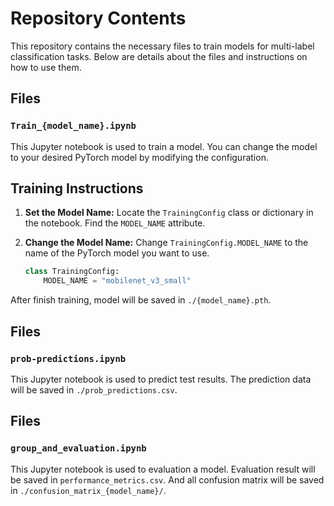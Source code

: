 # Repository Contents

This repository contains the necessary files to train models for multi-label classification tasks. Below are details about the files and instructions on how to use them.

## Files

### `Train_{model_name}.ipynb`
This Jupyter notebook is used to train a model. You can change the model to your desired PyTorch model by modifying the configuration.

## Training Instructions

1. **Set the Model Name:**
   Locate the `TrainingConfig` class or dictionary in the notebook. Find the `MODEL_NAME` attribute.

2. **Change the Model Name:**
   Change `TrainingConfig.MODEL_NAME` to the name of the PyTorch model you want to use.
   ```python
   class TrainingConfig:
       MODEL_NAME = "mobilenet_v3_small"

After finish training, model will be saved in `./{model_name}.pth`.

## Files

### `prob-predictions.ipynb`
This Jupyter notebook is used to predict test results. The prediction data will be saved in `./prob_predictions.csv`.

## Files

### `group_and_evaluation.ipynb`
This Jupyter notebook is used to evaluation a model. Evaluation result will be saved in `performance_metrics.csv`. And all confusion matrix will be saved in `./confusion_matrix_{model_name}/`.

